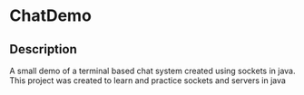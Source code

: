 # ChatDemo

## Description
A small demo of a terminal based chat system created using sockets in java. This project was created to learn and practice sockets and servers in java

